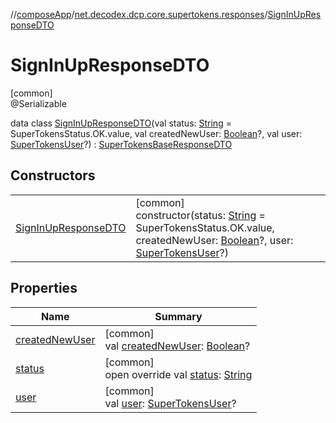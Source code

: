 //[composeApp](../../../index.md)/[net.decodex.dcp.core.supertokens.responses](../index.md)/[SignInUpResponseDTO](index.md)

# SignInUpResponseDTO

[common]\
@Serializable

data class [SignInUpResponseDTO](index.md)(val status: [String](https://kotlinlang.org/api/latest/jvm/stdlib/kotlin/-string/index.html) = SuperTokensStatus.OK.value, val createdNewUser: [Boolean](https://kotlinlang.org/api/latest/jvm/stdlib/kotlin/-boolean/index.html)?, val user: [SuperTokensUser](../../net.decodex.dcp.core.supertokens.models/-super-tokens-user/index.md)?) : [SuperTokensBaseResponseDTO](../-super-tokens-base-response-d-t-o/index.md)

## Constructors

| | |
|---|---|
| [SignInUpResponseDTO](-sign-in-up-response-d-t-o.md) | [common]<br>constructor(status: [String](https://kotlinlang.org/api/latest/jvm/stdlib/kotlin/-string/index.html) = SuperTokensStatus.OK.value, createdNewUser: [Boolean](https://kotlinlang.org/api/latest/jvm/stdlib/kotlin/-boolean/index.html)?, user: [SuperTokensUser](../../net.decodex.dcp.core.supertokens.models/-super-tokens-user/index.md)?) |

## Properties

| Name | Summary |
|---|---|
| [createdNewUser](created-new-user.md) | [common]<br>val [createdNewUser](created-new-user.md): [Boolean](https://kotlinlang.org/api/latest/jvm/stdlib/kotlin/-boolean/index.html)? |
| [status](status.md) | [common]<br>open override val [status](status.md): [String](https://kotlinlang.org/api/latest/jvm/stdlib/kotlin/-string/index.html) |
| [user](user.md) | [common]<br>val [user](user.md): [SuperTokensUser](../../net.decodex.dcp.core.supertokens.models/-super-tokens-user/index.md)? |
